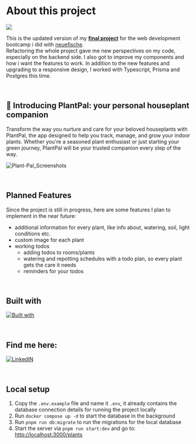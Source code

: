 <h1>About this project </h3><img src="https://img.shields.io/badge/status-in%20progress-green">

<p>
  This is the updated version of my <strong><a href="https://github.com/HenrikeStahlhut/capstone-project">final project</a></strong> for the web development bootcamp i did with <a href="https://www.neuefische.de/en">neuefische</a>. 
  <br/>
  Refactoring the whole project gave me new perspectives on my code, especially on the backend side. I also got to improve my components and how i want the features to work. In addition to the new features and upgrading to a responsive design, I worked with Typescript, Prisma and Postgres this time. 
</p>

<br/>

## 🌱 Introducing PlantPal: your personal houseplant companion 
Transform the way you nurture and care for your beloved houseplants with PlantPal, the app designed to help you track, 
manage, and grow your indoor plants. Whether you're a seasoned plant enthusiast or just starting your green journey, 
PlantPal will be your trusted companion every step of the way.

![Plant-Pal_Screenshots](https://github.com/HenrikeStahlhut/plant-pal/assets/126799897/24fa95d5-5a52-40eb-94a0-02a1df9b0803)



<br/>

## Planned Features
Since the project is still in progress, here are some features I plan to implement in the near future:
- additional information for every plant, like  info about, watering, soil, light conditions etc.
- custom image for each plant
- working todos
  - adding todos to rooms/plants
  - watering and repotting schedules with a todo plan, so every plant gets the care it needs
  - reminders for your todos

<br/>

## Built with
[![Built with](https://skillicons.dev/icons?i=react,nextjs,ts,styledcomponents,prisma,postgres)](https://skillicons.dev)

<br/>

## Find me here: 
<a href="https://www.linkedin.com/in/henrike-stahlhut-389238249/">![LinkedIN](https://skillicons.dev/icons?i=linkedin)</a>

<br/>

##  Local setup
1. Copy the `.env.example` file and name it `.env`, it already contains the database connection details for running the project locally
2. Run `docker compose up -d` to start the database in the background
3. Run `pnpm run db:migrate` to run the migrations for the local database
4. Start the server via `pnpm run start:dev` and go to: [http://localhost:3000/plants](http://localhost:3000/plants)



